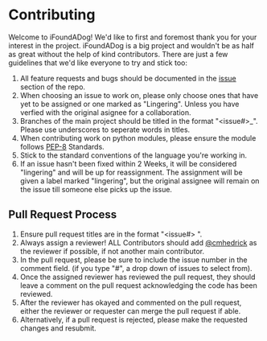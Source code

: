 # Contributing

Welcome to iFoundADog! We'd like to first and foremost thank you for your interest in the project. iFoundADog is a big project and wouldn't be as half as great without the help of kind contributors. There are just a few guidelines that we'd like everyone to try and stick too:
1. All feature requests and bugs should be documented in the [issue](https://github.com/cmhedrick/ifoundadog/issues) section of the repo.
2. When choosing an issue to work on, please only choose ones that have yet to be assigned or one marked as "Lingering". Unless you have verfied with the original asignee for a collaboration.
3. Branches of the main project should be titled in the format "<issue#>_<description>". Please use underscores to seperate words in titles.
4. When contributing work on python modules, please ensure the module follows [PEP-8](https://www.python.org/dev/peps/pep-0008/) Standards.
5. Stick to the standard conventions of the language you're working in.
6. If an issue hasn't been fixed within 2 Weeks, it will be considered "lingering" and will be up for reassignment. The assignment will be given a label marked "lingering", but the original assignee will remain on the issue till someone else picks up the issue.

## Pull Request Process

1. Ensure pull request titles are in the format "<issue#> <description>".
2. Always assign a reviewer! ALL Contributors should add [@cmhedrick](https://github.com/cmhedrick) as the reviewer if possible, if not another main contributor.
3. In the pull request, please be sure to include the issue number in the comment field. (if you type "#<number>", a drop down of issues to select from).
4. Once the assigned reviewer has reviewed the pull request, they should leave a comment on the pull request acknowledging the code has been reviewed.
5. After the reviewer has okayed and commented on the pull request, either the reviewer or requester can merge the pull request if able.
6. Alternatively, if a pull request is rejected, please make the requested changes and resubmit.